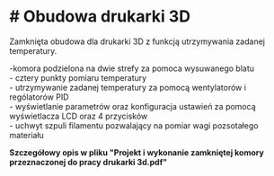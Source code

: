 <h1># Obudowa drukarki 3D</h1>
Zamknięta obudowa dla drukarki 3D z funkcją utrzymywania zadanej temperatury.

<p>-komora podzielona na dwie strefy za pomoca wysuwanego blatu<br>
- cztery punkty pomiaru temperatury<br>
- utrzymywanie zadanej temperatury za pomocą wentylatorów i rególatorów PID<br>
- wyświetlanie parametrów oraz konfiguracja ustawień za pomocą wyświetlacza LCD oraz 4 przycisków<br>
- uchwyt szpuli filamentu pozwalający na pomiar wagi pozsotałego materiału
  
  <b>Szczegółowy opis w pliku "Projekt i wykonanie zamkniętej komory przeznaczonej do pracy drukarki 3d.pdf" </b>
